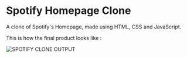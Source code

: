 # Spotify Homepage Clone
A clone of Spotify's Homepage, made using HTML, CSS and JavaScript.

This is how the final product looks like :

![SPOTIFY CLONE OUTPUT](https://github.com/user-attachments/assets/0e9e80df-9b67-4f3a-83f6-8448013a0d2c)

